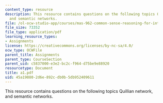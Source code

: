 ```yaml
---
content_type: resource
description: This resource contains questions on the following topics Quillian network,
  and semantic networks.
file: /ol-ocw-studio-app/courses/mas-962-common-sense-reasoning-for-interactive-applications-fall-2006/45a198802d6e892cdb0b5db952409611_a1.pdf
file_size: 73352
file_type: application/pdf
learning_resource_types:
- Assignments
license: https://creativecommons.org/licenses/by-nc-sa/4.0/
ocw_type: OCWFile
parent_title: Assignments
parent_type: CourseSection
parent_uid: c5837000-e3e2-bc2c-f964-d75be9e88920
resourcetype: Document
title: a1.pdf
uid: 45a19880-2d6e-892c-db0b-5db952409611
---
```

This resource contains questions on the following topics Quillian network, and semantic networks.